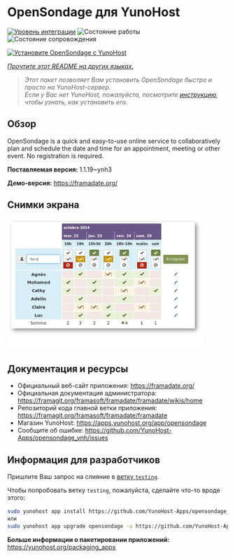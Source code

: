 <!--
Важно: этот README был автоматически сгенерирован <https://github.com/YunoHost/apps/tree/master/tools/readme_generator>
Он НЕ ДОЛЖЕН редактироваться вручную.
-->

# OpenSondage для YunoHost

[![Уровень интеграции](https://dash.yunohost.org/integration/opensondage.svg)](https://ci-apps.yunohost.org/ci/apps/opensondage/) ![Состояние работы](https://ci-apps.yunohost.org/ci/badges/opensondage.status.svg) ![Состояние сопровождения](https://ci-apps.yunohost.org/ci/badges/opensondage.maintain.svg)

[![Установите OpenSondage с YunoHost](https://install-app.yunohost.org/install-with-yunohost.svg)](https://install-app.yunohost.org/?app=opensondage)

*[Прочтите этот README на других языках.](./ALL_README.md)*

> *Этот пакет позволяет Вам установить OpenSondage быстро и просто на YunoHost-сервер.*  
> *Если у Вас нет YunoHost, пожалуйста, посмотрите [инструкцию](https://yunohost.org/install), чтобы узнать, как установить его.*

## Обзор

OpenSondage is a quick and easy-to-use online service to collaboratively plan and schedule the date and time for an appointment, meeting or other event. No registration is required.


**Поставляемая версия:** 1.1.19~ynh3

**Демо-версия:** <https://framadate.org/>

## Снимки экрана

![Снимок экрана OpenSondage](./doc/screenshots/screenshots.jpg)

## Документация и ресурсы

- Официальный веб-сайт приложения: <https://framadate.org/>
- Официальная документация администратора: <https://framagit.org/framasoft/framadate/framadate/wikis/home>
- Репозиторий кода главной ветки приложения: <https://framagit.org/framasoft/framadate/framadate>
- Магазин YunoHost: <https://apps.yunohost.org/app/opensondage>
- Сообщите об ошибке: <https://github.com/YunoHost-Apps/opensondage_ynh/issues>

## Информация для разработчиков

Пришлите Ваш запрос на слияние в [ветку `testing`](https://github.com/YunoHost-Apps/opensondage_ynh/tree/testing).

Чтобы попробовать ветку `testing`, пожалуйста, сделайте что-то вроде этого:

```bash
sudo yunohost app install https://github.com/YunoHost-Apps/opensondage_ynh/tree/testing --debug
или
sudo yunohost app upgrade opensondage -u https://github.com/YunoHost-Apps/opensondage_ynh/tree/testing --debug
```

**Больше информации о пакетировании приложений:** <https://yunohost.org/packaging_apps>
